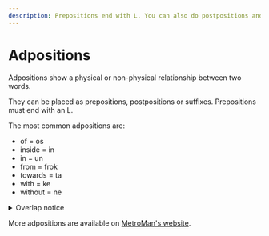 ```yaml
---
description: Prepositions end with L. You can also do postpositions and suffixes.
---
```

# Adpositions
Adpositions show a physical or non-physical relationship between two words.

They can be placed as prepositions, postpositions or suffixes.
Prepositions must end with an L.

The most common adpositions are:
- of = <span translate="no" lang="es">os</span>
- inside = <span translate="no" lang="es">in</span>
- in = <span translate="no" lang="es">un</span>
- from = <span translate="no" lang="es">frok</span>
- towards = <span translate="no" lang="es">ta</span>
- with = <span translate="no" lang="es">ke</span>
- without = <span translate="no" lang="es">ne</span>

<details>
  <summary>Overlap notice</summary>
  The L suffix also marks definite words.
  Futher, the adpositions "in" and "un" are also the suffixes for adverbs.
</details>

More adpositions are available on [MetroMan's website](https://metromansr.github.io/MetroWeb/en/balkeon/docs/adpositions/).
